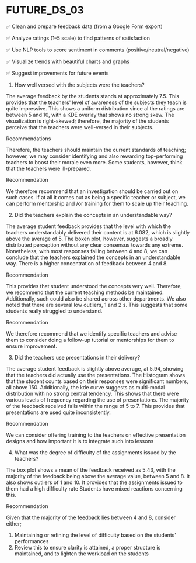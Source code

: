 # FUTURE_DS_03

✅ Clean and prepare feedback data (from a Google Form export)

✅ Analyze ratings (1–5 scale) to find patterns of satisfaction

✅ Use NLP tools to score sentiment in comments (positive/neutral/negative)

✅ Visualize trends with beautiful charts and graphs

✅ Suggest improvements for future events

1. How well versed with the subjects were the teachers?
 
The average feedback by the students stands at approximately 7.5. This provides that the teachers' level of awareness of the subjects they teach is quite impressive. This shows a uniform distribution since al the ratings are between 5 and 10, with a KDE overlay that shows no strong skew. The visualization is right-skewed; therefore, the majority of the students perceive that the teachers were well-versed in their subjects.

Recommendations 

Therefore, the teachers should maintain the current standards of teaching; however, we may consider identifying and also rewarding top-performing teachers to boost their morale even more. 
Some students, however, think that the teachers were ill-prepared. 

Recommendation

We therefore recommend that an investigation should be carried out on such cases. If at all it comes out as being a specific teacher or subject, we can perform mentorship and /or training for them to scale up their teaching. 

2. Did the teachers explain the concepts in an understandable way?

The average student feedback provides that the level with which the teachers understandably delivered their content is at 6.082, which is slightly above the average of 5. The boxen plot, however, suggests a broadly distributed perception without any clear consensus 
towards any extreme. Nonetheless, with most responses falling between 4 and 8, we can conclude that the teachers explained the concepts in an understandable way. There is a higher concentration of feedback between 4 and 8.

Recommendation 

This provides that student understood the concepts very well. Therefore, we recommend that the current teaching methods be maintained. Additionally, such could also be shared across other departments. 
We also noted that there are several low outliers, 1 and 2's. This suggests that some students really struggled to understand. 

Recommendation 

We therefore recommend that we identify specific teachers and advise them to consider doing a follow-up tutorial or mentorships for them to ensure improvement. 

3. Did the teachers use presentations in their delivery?

The average student feedback is slightly above average, at 5.94, showing that the teachers did  actually use the presentations. The Histogram shows that the student counts based on their responses were significant numbers, all  above 150. 
Additionally, the kde curve suggests as multi-modal distribution with no strong central tendency. 
This shows that there were various levels of frequency regarding the use of presentations.  The majority of the feedback received falls within the range of 5 to 7. This provides that  presentations are used quite inconsistently.

Recommendation

We can consider offering training to the teachers on effective presentation designs and how important it is to integrate such into lessons 

4. What was the degree of difficulty of the assignments issued by the teachers?

The box plot shows a mean of the feedback received as 5.43, with the majority of the feedback being above the average value, between 5 and 8. It also shows outliers of 1 and 10. It provides that the assignments issued to them had a high difficulty rate 
Students have mixed reactions concerning this.

Recommendation 

Given that the majority of the feedback lies between 4 and 8, consider either; 
1. Maintaining or refining the level of difficulty based on the students' performances 
2. Review this to ensure clarity is attained, a proper structure is maintained, and to lighten 
the workload on the students 
